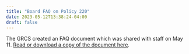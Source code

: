 ```yaml
---
title: "Board FAQ on Policy 220"
date: 2023-05-12T13:38:24-04:00
draft: false
---
```

The GRCS created an FAQ document which was shared with staff on May 11. [Read or download a copy of the document here](/FinalFAQsonGRCSHumanSexualityStatement.pdf)</a>.

